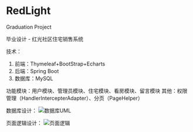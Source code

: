 # RedLight
Graduation Project

毕业设计 - 红光社区住宅销售系统

技术：
1. 前端：Thymeleaf+BootStrap+Echarts
2. 后端：Spring Boot
3. 数据库：MySQL

功能模块：用户模块、管理员模块、住宅模块、看房模块、留言模块
其他：权限管理（HandlerIntercepterAdapter）、分页（PageHelper）

数据库设计：
![数据库UML](https://user-images.githubusercontent.com/50370295/175805532-8ef83240-b73c-495e-b714-5f1218d9b7b8.png)

页面逻辑设计：
![页面逻辑](https://user-images.githubusercontent.com/50370295/175805539-87f44dec-1137-4d62-8409-08fb9b777fad.png)
